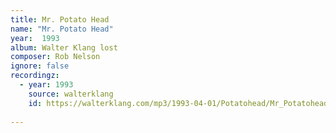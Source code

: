 ```yaml
---
title: Mr. Potato Head
name: "Mr. Potato Head"
year:  1993
album: Walter Klang lost
composer: Rob Nelson
ignore: false
recordingz:
  - year: 1993
    source: walterklang
    id: https://walterklang.com/mp3/1993-04-01/Potatohead/Mr_Potatohead.mp3
 
---
```


